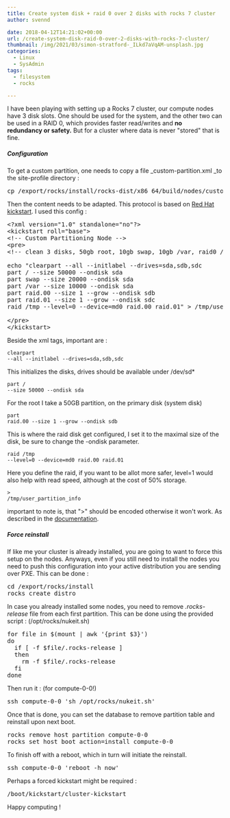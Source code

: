 ```yaml
---
title: Create system disk + raid 0 over 2 disks with rocks 7 cluster
author: svennd

date: 2018-04-12T14:21:02+00:00
url: /create-system-disk-raid-0-over-2-disks-with-rocks-7-cluster/
thumbnail: /img/2021/03/simon-stratford-_ILkd7aVqAM-unsplash.jpg
categories:
  - Linux
  - SysAdmin
tags:
  - filesystem
  - rocks

---
```

I have been playing with setting up a Rocks 7 cluster, our compute nodes have 3 disk slots. One should be used for the system, and the other two can be used in a RAID 0, which provides faster read/writes and **no redundancy or safety.** But for a cluster where data is never "stored" that is fine.

##### Configuration

To get a custom partition, one needs to copy a file _custom-partition.xml _to the site-profile directory :

<pre>cp /export/rocks/install/rocks-dist/x86_64/build/nodes/custom-partition.xml /export/rocks/install/site-profiles/7.0/nodes/replace-custom-partition.xml</pre>

Then the content needs to be adapted. This protocol is based on [Red Hat kickstart][1]. I used this config :

<pre>&lt;?xml version="1.0" standalone="no"?&gt;
&lt;kickstart roll="base"&gt;
&lt;!-- Custom Partitioning Node --&gt;
&lt;pre&gt;
&lt;!-- clean 3 disks, 50gb root, 10gb swap, 10gb /var, raid0 /state/partition1  --&gt;

echo "clearpart --all --initlabel --drives=sda,sdb,sdc
part / --size 50000 --ondisk sda
part swap --size 20000 --ondisk sda
part /var --size 10000 --ondisk sda
part raid.00 --size 1 --grow --ondisk sdb
part raid.01 --size 1 --grow --ondisk sdc
raid /tmp --level=0 --device=md0 raid.00 raid.01" &gt; /tmp/user_partition_info

&lt;/pre&gt;
&lt;/kickstart&gt;</pre>

Beside the xml tags, important are :

<code class="EnlighterJSRAW" data-enlighter-language="null">clearpart --all --initlabel --drives=sda,sdb,sdc</code>

This initializes the disks, drives should be available under /dev/sd*

<code class="EnlighterJSRAW" data-enlighter-language="null">part / --size 50000 --ondisk sda</code>

For the root I take a 50GB partition, on the primary disk (system disk)

<code class="EnlighterJSRAW" data-enlighter-language="null">part raid.00 --size 1 --grow --ondisk sdb</code>

This is where the raid disk get configured, I set it to the maximal size of the disk, be sure to change the -ondisk parameter.

<code class="EnlighterJSRAW" data-enlighter-language="null">raid /tmp --level=0 --device=md0 raid.00 raid.01</code>

Here you define the raid, if you want to be allot more safer, level=1 would also help with read speed, although at the cost of 50% storage.

<code class="EnlighterJSRAW" data-enlighter-language="null">&gt; /tmp/user_partition_info</code>

important to note is, that ">" should be encoded otherwise it won't work. As described in the [documentation][2].

##### Force reinstall

If like me your cluster is already installed, you are going to want to force this setup on the nodes. Anyways, even if you still need to install the nodes you need to push this configuration into your active distribution you are sending over PXE. This can be done :

<pre>cd /export/rocks/install
rocks create distro</pre>

In case you already installed some nodes, you need to remove _.rocks-release_ file from each first partition. This can be done using the provided script : (/opt/rocks/nukeit.sh)

<pre>for file in $(mount | awk '{print $3}')
do
  if [ -f $file/.rocks-release ]
  then
    rm -f $file/.rocks-release
  fi
done</pre>

Then run it : (for compute-0-0!)

<pre>ssh compute-0-0 'sh /opt/rocks/nukeit.sh'</pre>

Once that is done, you can set the database to remove partition table and reinstall upon next boot.

<pre>rocks remove host partition compute-0-0
rocks set host boot action=install compute-0-0</pre>

To finish off with a reboot, which in turn will initiate the reinstall.

<pre>ssh compute-0-0 'reboot -h now'</pre>

Perhaps a forced kickstart might be required :

<pre>/boot/kickstart/cluster-kickstart</pre>

Happy computing !

&nbsp;

 [1]: https://access.redhat.com/documentation/en-us/red_hat_enterprise_linux/5/html/installation_guide/s1-kickstart2-options
 [2]: http://central-7-0-x86-64.rocksclusters.org/roll-documentation/base/7.0/customization-partitioning.html#CUSTOMIZATION-MODIFYING-PARTITIONING-DEFAULT